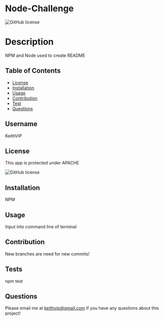 # Node-Challenge 
  
  ![GitHub license](https://img.shields.io/badge/license-APACHE-blueviolet)


  # Description
   NPM and Node used to create README

  ## Table of Contents

  - [License](#license)
  - [Installation](#installation)
  - [Usage](#usage)
  - [Contribution](#contribution)
  - [Test](#tests)
  - [Questions](#questions)


  ## Username

   KeithVIP

  ## License

  This app is protected under APACHE

  ![GitHub license](https://img.shields.io/badge/license-APACHE-blueviolet)

 
  ## Installation

  NPM

  ## Usage

  Input into command line of terminal

  ## Contribution 

  New branches are need for new commits!

  ## Tests

  npm test

  ## Questions
  Please email me at keithvip@gmail.com if you have any questions about this project!
  